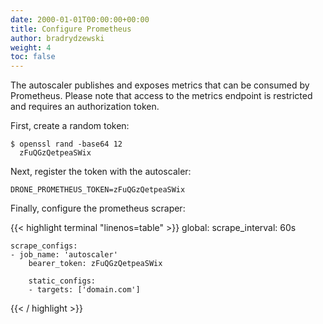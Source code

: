 ```yaml
---
date: 2000-01-01T00:00:00+00:00
title: Configure Prometheus
author: bradrydzewski
weight: 4
toc: false
---
```


The autoscaler publishes and exposes metrics that can be consumed by Prometheus. Please note that access to the metrics endpoint is restricted and requires an authorization token.

First, create a random token:

```
$ openssl rand -base64 12
  zFuQGzQetpeaSWix
```

Next, register the token with the autoscaler:

```
DRONE_PROMETHEUS_TOKEN=zFuQGzQetpeaSWix
```

Finally, configure the prometheus scraper:

{{< highlight terminal "linenos=table" >}}
global:
    scrape_interval: 60s

    scrape_configs:
    - job_name: 'autoscaler'
        bearer_token: zFuQGzQetpeaSWix

        static_configs:
        - targets: ['domain.com']
{{< / highlight >}}
